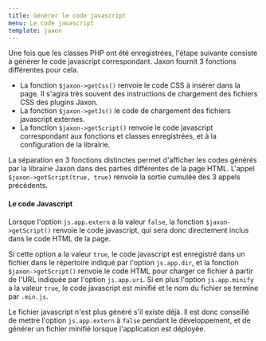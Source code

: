 ```yaml
---
title: Générer le code javascript
menu: Le code javascript
template: jaxon
---
```


Une fois que les classes PHP ont été enregistrées, l'étape suivante consiste à générer le code javascript correspondant.
Jaxon fournit 3 fonctions différentes pour cela.

- La fonction `$jaxon->getCss()` renvoie le code CSS à insérer dans la page. Il s'agira très souvent des instructions de chargement des fichiers CSS des plugins Jaxon.
- La fonction `$jaxon->getJs()` le code de chargement des fichiers javascript externes.
- La fonction `$jaxon->getScript()` renvoie le code javascript correspondant aux fonctions et classes enregistrées, et à la configuration de la librairie.

La séparation en 3 fonctions distinctes permet d'afficher les codes générés par la librairie Jaxon dans des parties différentes de la page HTML.
L'appel `$jaxon->getScript(true, true)` renvoie la sortie cumulée des 3 appels précédents.

#### Le code Javascript

Lorsque l'option `js.app.extern` a la valeur `false`, la fonction `$jaxon->getScript()` renvoie le code javascript, qui sera donc directement inclus dans le code HTML de la page.

Si cette option a la valeur `true`, le code javascript est enregistré dans un fichier dans le répertoire indiqué par l'option `js.app.dir`,
et la fonction `$jaxon->getScript()` renvoie le code HTML pour charger ce fichier à partir de l'URL indiquée par l'option `js.app.uri`.
Si en plus l'option `js.app.minify` a la valeur `true`, le code javascript est minifié et le nom du fichier se termine par `.min.js`.

Le fichier javascript n'est plus généré s'il existe déjà.
Il est donc conseillé de mettre l'option `js.app.extern` à `false` pendant le développement, et de générer un fichier minifié lorsque l'application est déployée.
